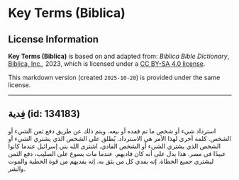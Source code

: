 # Key Terms (Biblica)

## License Information

**Key Terms (Biblica)** is based on and adapted from: _Biblica Bible Dictionary_, [Biblica, Inc.](https://www.biblica.com/), 2023, which is licensed under a [CC BY-SA 4.0 license](https://creativecommons.org/licenses/by-sa/4.0/legalcode.en).

This markdown version (created `2025-10-20`) is provided under the same license.



--------------------------------

## فِدية (id: 134183)

استرداد شيء أو شخص ما تم فقده أو بيعه. ويتم ذلك عن طريق دفع ثمن الشيء أو الشخص. كلمة أخرى لهذا الأمر هي الاسترداد. يُطلق على الشخص الذي يشتري الشيء أو الشخص الذي يشتري الشيء أو الشخص الفادي. اشترى الله بني إسرائيل عندما كانوا عبيدًا في مصر. هذا يدل على أنه كان فاديهم. عندما مات يسوع على الصليب، دفع الثمن ليشتري جميع الخطاة. إنه يفدي كل من يثق به. إنه يفديهم من قوة الخطية والموت والشر.


